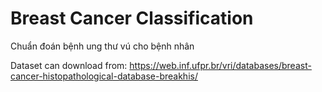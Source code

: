 # Breast Cancer Classification
Chuẩn đoán bệnh ung thư vú cho bệnh nhân

Dataset can download from: https://web.inf.ufpr.br/vri/databases/breast-cancer-histopathological-database-breakhis/
